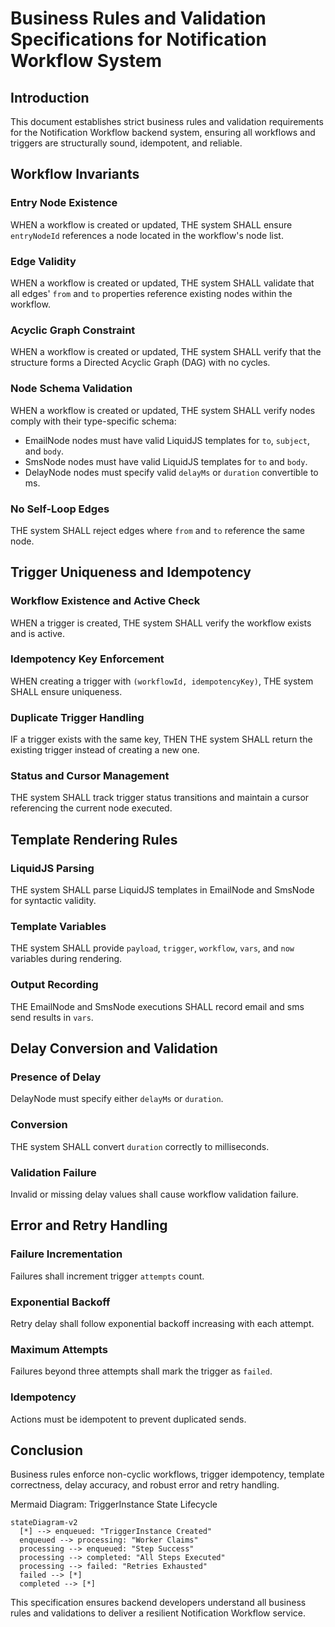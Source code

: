 # Business Rules and Validation Specifications for Notification Workflow System

## Introduction
This document establishes strict business rules and validation requirements for the Notification Workflow backend system, ensuring all workflows and triggers are structurally sound, idempotent, and reliable.

## Workflow Invariants

### Entry Node Existence
WHEN a workflow is created or updated, THE system SHALL ensure `entryNodeId` references a node located in the workflow's node list.

### Edge Validity
WHEN a workflow is created or updated, THE system SHALL validate that all edges' `from` and `to` properties reference existing nodes within the workflow.

### Acyclic Graph Constraint
WHEN a workflow is created or updated, THE system SHALL verify that the structure forms a Directed Acyclic Graph (DAG) with no cycles.

### Node Schema Validation
WHEN a workflow is created or updated, THE system SHALL verify nodes comply with their type-specific schema:
- EmailNode nodes must have valid LiquidJS templates for `to`, `subject`, and `body`.
- SmsNode nodes must have valid LiquidJS templates for `to` and `body`.
- DelayNode nodes must specify valid `delayMs` or `duration` convertible to ms.

### No Self-Loop Edges
THE system SHALL reject edges where `from` and `to` reference the same node.

## Trigger Uniqueness and Idempotency

### Workflow Existence and Active Check
WHEN a trigger is created, THE system SHALL verify the workflow exists and is active.

### Idempotency Key Enforcement
WHEN creating a trigger with `(workflowId, idempotencyKey)`, THE system SHALL ensure uniqueness.

### Duplicate Trigger Handling
IF a trigger exists with the same key, THEN THE system SHALL return the existing trigger instead of creating a new one.

### Status and Cursor Management
THE system SHALL track trigger status transitions and maintain a cursor referencing the current node executed.

## Template Rendering Rules

### LiquidJS Parsing
THE system SHALL parse LiquidJS templates in EmailNode and SmsNode for syntactic validity.

### Template Variables
THE system SHALL provide `payload`, `trigger`, `workflow`, `vars`, and `now` variables during rendering.

### Output Recording
THE EmailNode and SmsNode executions SHALL record email and sms send results in `vars`.

## Delay Conversion and Validation

### Presence of Delay
DelayNode must specify either `delayMs` or `duration`.

### Conversion
THE system SHALL convert `duration` correctly to milliseconds.

### Validation Failure
Invalid or missing delay values shall cause workflow validation failure.

## Error and Retry Handling

### Failure Incrementation
Failures shall increment trigger `attempts` count.

### Exponential Backoff
Retry delay shall follow exponential backoff increasing with each attempt.

### Maximum Attempts
Failures beyond three attempts shall mark the trigger as `failed`.

### Idempotency
Actions must be idempotent to prevent duplicated sends.

## Conclusion
Business rules enforce non-cyclic workflows, trigger idempotency, template correctness, delay accuracy, and robust error and retry handling.

Mermaid Diagram: TriggerInstance State Lifecycle

```mermaid
stateDiagram-v2
  [*] --> enqueued: "TriggerInstance Created"
  enqueued --> processing: "Worker Claims"
  processing --> enqueued: "Step Success"
  processing --> completed: "All Steps Executed"
  processing --> failed: "Retries Exhausted"
  failed --> [*]
  completed --> [*]
```

This specification ensures backend developers understand all business rules and validations to deliver a resilient Notification Workflow service.
